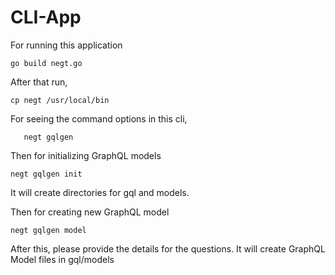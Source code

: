 # CLI-App

For running this application 
    
    go build negt.go
     
 After that run,
 
    cp negt /usr/local/bin
    
  For seeing the command options in this cli,
  
       negt gqlgen
    
 Then for initializing GraphQL models
 
    negt gqlgen init
    
  It will create directories for gql and models.
  
  Then for creating new GraphQL model 
  
    negt gqlgen model
    
  After this, please provide the details for the questions.
  It will create GraphQL Model files in gql/models
